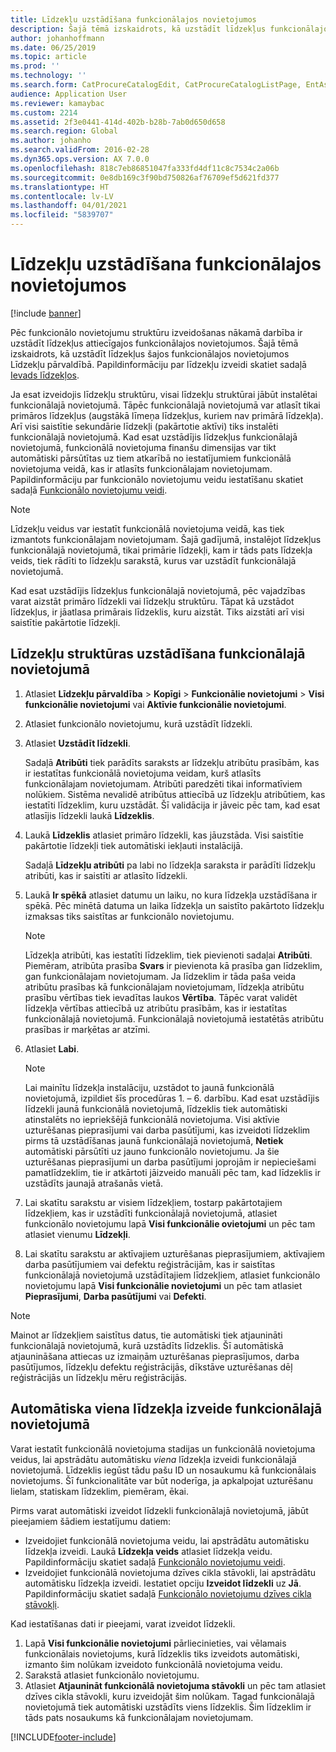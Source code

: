 ```yaml
---
title: Līdzekļu uzstādīšana funkcionālajos novietojumos
description: Šajā tēmā izskaidrots, kā uzstādīt līdzekļus funkcionālajos novietojumos Līdzekļu pārvaldībā.
author: johanhoffmann
ms.date: 06/25/2019
ms.topic: article
ms.prod: ''
ms.technology: ''
ms.search.form: CatProcureCatalogEdit, CatProcureCatalogListPage, EntAssetFunctionalLocationObjectChange, EntAssetFunctionalLocationObjectInstall, EntAssetFunctionalLocationObject
audience: Application User
ms.reviewer: kamaybac
ms.custom: 2214
ms.assetid: 2f3e0441-414d-402b-b28b-7ab0d650d658
ms.search.region: Global
ms.author: johanho
ms.search.validFrom: 2016-02-28
ms.dyn365.ops.version: AX 7.0.0
ms.openlocfilehash: 818c7eb86851047fa333fd4df11c8c7534c2a06b
ms.sourcegitcommit: 0e8db169c3f90bd750826af76709ef5d621fd377
ms.translationtype: HT
ms.contentlocale: lv-LV
ms.lasthandoff: 04/01/2021
ms.locfileid: "5839707"
---
```

# <a name="install-assets-on-functional-locations"></a>Līdzekļu uzstādīšana funkcionālajos novietojumos

[!include [banner](../../includes/banner.md)]

 

Pēc funkcionālo novietojumu struktūru izveidošanas nākamā darbība ir uzstādīt līdzekļus attiecīgajos funkcionālajos novietojumos. Šajā tēmā izskaidrots, kā uzstādīt līdzekļus šajos funkcionālajos novietojumos Līdzekļu pārvaldībā. Papildinformāciju par līdzekļu izveidi skatiet sadaļā [Ievads līdzekļos](../objects/introduction-to-objects.md).

Ja esat izveidojis līdzekļu struktūru, visai līdzekļu struktūrai jābūt instalētai funkcionālajā novietojumā. Tāpēc funkcionālajā novietojumā var atlasīt tikai primāros līdzekļus (augstākā līmeņa līdzekļus, kuriem nav primārā līdzekļa). Arī visi saistītie sekundārie līdzekļi (pakārtotie aktīvi) tiks instalēti funkcionālajā novietojumā. Kad esat uzstādījis līdzekļus funkcionālajā novietojumā, funkcionālā novietojuma finanšu dimensijas var tikt automātiski pārsūtītas uz tiem atkarībā no iestatījumiem funkcionālā novietojuma veidā, kas ir atlasīts funkcionālajam novietojumam. Papildinformāciju par funkcionālo novietojumu veidu iestatīšanu skatiet sadaļā [Funkcionālo novietojumu veidi](../setup-for-functional-locations/functional-location-types.md).

> [!NOTE]
> Līdzekļu veidus var iestatīt funkcionālā novietojuma veidā, kas tiek izmantots funkcionālajam novietojumam. Šajā gadījumā, instalējot līdzekļus funkcionālajā novietojumā, tikai primārie līdzekļi, kam ir tāds pats līdzekļa veids, tiek rādīti to līdzekļu sarakstā, kurus var uzstādīt funkcionālajā novietojumā.

Kad esat uzstādījis līdzekļus funkcionālajā novietojumā, pēc vajadzības varat aizstāt primāro līdzekli vai līdzekļu struktūru. Tāpat kā uzstādot līdzekļus, ir jāatlasa primārais līdzeklis, kuru aizstāt. Tiks aizstāti arī visi saistītie pakārtotie līdzekļi. 


## <a name="install-an-asset-structure-on-a-functional-location"></a>Līdzekļu struktūras uzstādīšana funkcionālajā novietojumā

1. Atlasiet **Līdzekļu pārvaldība** \> **Kopīgi** \> **Funkcionālie novietojumi** \> **Visi funkcionālie novietojumi** vai **Aktīvie funkcionālie novietojumi**.
2. Atlasiet funkcionālo novietojumu, kurā uzstādīt līdzekli.
3. Atlasiet **Uzstādīt līdzekli**.

    Sadaļā **Atribūti** tiek parādīts saraksts ar līdzekļu atribūtu prasībām, kas ir iestatītas funkcionālā novietojuma veidam, kurš atlasīts funkcionālajam novietojumam. Atribūti paredzēti tikai informatīviem nolūkiem. Sistēma nevalidē atribūtus attiecībā uz līdzekļu atribūtiem, kas iestatīti līdzeklim, kuru uzstādāt. Šī validācija ir jāveic pēc tam, kad esat atlasījis līdzekli laukā **Līdzeklis**.

4. Laukā **Līdzeklis** atlasiet primāro līdzekli, kas jāuzstāda. Visi saistītie pakārtotie līdzekļi tiek automātiski iekļauti instalācijā.

    Sadaļā **Līdzekļu atribūti** pa labi no līdzekļa saraksta ir parādīti līdzekļu atribūti, kas ir saistīti ar atlasīto līdzekli.

5. Laukā **Ir spēkā** atlasiet datumu un laiku, no kura līdzekļa uzstādīšana ir spēkā. Pēc minētā datuma un laika līdzekļa un saistīto pakārtoto līdzekļu izmaksas tiks saistītas ar funkcionālo novietojumu.

    > [!NOTE]
    > Līdzekļa atribūti, kas iestatīti līdzeklim, tiek pievienoti sadaļai **Atribūti**. Piemēram, atribūta prasība **Svars** ir pievienota kā prasība gan līdzeklim, gan funkcionālajam novietojumam. Ja līdzeklim ir tāda paša veida atribūtu prasības kā funkcionālajam novietojumam, līdzekļa atribūtu prasību vērtības tiek ievadītas laukos **Vērtība**. Tāpēc varat validēt līdzekļa vērtības attiecībā uz atribūtu prasībām, kas ir iestatītas funkcionālajā novietojumā. Funkcionālajā novietojumā iestatētās atribūtu prasības ir marķētas ar atzīmi.

6. Atlasiet **Labi**.

    > [!NOTE]
    > Lai mainītu līdzekļa instalāciju, uzstādot to jaunā funkcionālā novietojumā, izpildiet šīs procedūras 1. – 6. darbību. Kad esat uzstādījis līdzekli jaunā funkcionālā novietojumā, līdzeklis tiek automātiski atinstalēts no iepriekšējā funkcionālā novietojuma. Visi aktīvie uzturēšanas pieprasījumi vai darba pasūtījumi, kas izveidoti līdzeklim pirms tā uzstādīšanas jaunā funkcionālajā novietojumā, **Netiek** automātiski pārsūtīti uz jauno funkcionālo novietojumu. Ja šie uzturēšanas pieprasījumi un darba pasūtījumi joprojām ir nepieciešami pamatlīdzeklim, tie ir atkārtoti jāizveido manuāli pēc tam, kad līdzeklis ir uzstādīts jaunajā atrašanās vietā.

7. Lai skatītu sarakstu ar visiem līdzekļiem, tostarp pakārtotajiem līdzekļiem, kas ir uzstādīti funkcionālajā novietojumā, atlasiet funkcionālo novietojumu lapā **Visi funkcionālie ovietojumi** un pēc tam atlasiet vienumu **Līdzekļi**.
8. Lai skatītu sarakstu ar aktīvajiem uzturēšanas pieprasījumiem, aktīvajiem darba pasūtījumiem vai defektu reģistrācijām, kas ir saistītas funkcionālajā novietojumā uzstādītajiem līdzekļiem, atlasiet funkcionālo novietojumu lapā **Visi funkcionālie novietojumi** un pēc tam atlasiet **Pieprasījumi**, **Darba pasūtījumi** vai **Defekti**.

> [!NOTE]
> Mainot ar līdzekļiem saistītus datus, tie automātiski tiek atjaunināti funkcionālajā novietojumā, kurā uzstādīts līdzeklis. Šī automātiskā atjaunināšana attiecas uz izmaiņām uzturēšanas pieprasījumos, darba pasūtījumos, līdzekļu defektu reģistrācijās, dīkstāve uzturēšanas dēļ reģistrācijās un līdzekļu mēru reģistrācijās.

## <a name="automatically-create-one-asset-on-a-functional-location"></a>Automātiska viena līdzekļa izveide funkcionālajā novietojumā

Varat iestatīt funkcionālā novietojuma stadijas un funkcionālā novietojuma veidus, lai apstrādātu automātisku *viena* līdzekļa izveidi funkcionālajā novietojumā. Līdzeklis iegūst tādu pašu ID un nosaukumu kā funkcionālais novietojums. Šī funkcionalitāte var būt noderīga, ja apkalpojat uzturēšanu lielam, statiskam līdzeklim, piemēram, ēkai.

Pirms varat automātiski izveidot līdzekli funkcionālajā novietojumā, jābūt pieejamiem šādiem iestatījumu datiem:

- Izveidojiet funkcionālā novietojuma veidu, lai apstrādātu automātisku līdzekļa izveidi. Laukā **Līdzekļa veids** atlasiet līdzekļa veidu. Papildinformāciju skatiet sadaļā [Funkcionālo novietojumu veidi](../setup-for-functional-locations/functional-location-types.md).
- Izveidojiet funkcionālā novietojuma dzīves cikla stāvokli, lai apstrādātu automātisku līdzekļa izveidi. Iestatiet opciju **Izveidot līdzekli** uz **Jā**. Papildinformāciju skatiet sadaļā [Funkcionālo novietojumu dzīves cikla stāvokļi](../setup-for-functional-locations/functional-location-stages.md).

Kad iestatīšanas dati ir pieejami, varat izveidot līdzekli.

1. Lapā **Visi funkcionālie novietojumi** pārliecinieties, vai vēlamais funkcionālais novietojums, kurā līdzeklis tiks izveidots automātiski, izmanto šim nolūkam izveidoto funkcionālā novietojuma veidu.
2. Sarakstā atlasiet funkcionālo novietojumu.
3. Atlasiet **Atjaunināt funkcionālā novietojuma stāvokli** un pēc tam atlasiet dzīves cikla stāvokli, kuru izveidojāt šim nolūkam. Tagad funkcionālajā novietojumā tiek automātiski uzstādīts viens līdzeklis. Šim līdzeklim ir tāds pats nosaukums kā funkcionālajam novietojumam.


[!INCLUDE[footer-include](../../../includes/footer-banner.md)]